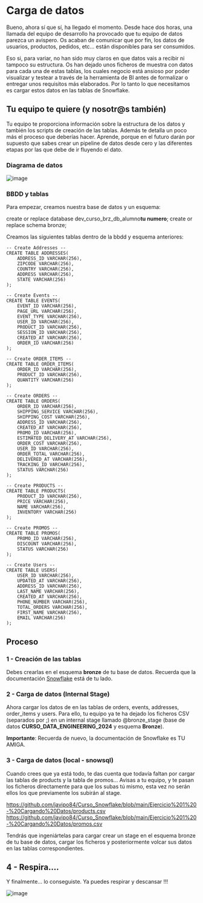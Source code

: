 
# Carga de datos

Bueno, ahora sí que sí, ha llegado el momento. Desde hace dos horas, una llamada del equipo de desarrollo ha provocado que tu equipo de datos parezca un avispero. Os acaban de comunicar que por fin, los datos de usuarios, productos, pedidos, etc... están disponibles para ser consumidos.

Eso si, para variar, no han sido muy claros en que datos vais a recibir ni tampoco su estructura. Os han dejado unos ficheros de muestra con datos para cada una de estas tablas, los cuales negocio está ansioso por poder visualizar y testear a través de la herramienta de BI antes de formalizar o entregar unos requisitos más elaborados. Por lo tanto lo que necesitamos es cargar estos datos en las tablas de Snowflake.

## Tu equipo te quiere (y nosotr@s también)

Tu equipo te proporciona información sobre la estructura de los datos y también los scripts de creación de las tablas. Además te detalla un poco más el proceso que deberías hacer. Aprende, porque en el futuro darán por supuesto que sabes crear un pipeline de datos desde cero y las diferentes etapas por las que debe de ir fluyendo el dato. 

### Diagrama de datos

![image](https://github.com/javipo84/Curso_Snowflake/assets/51535157/4b37b27f-0ed0-46d9-8e09-949aef83b4d8)

### BBDD y tablas

Para empezar, creamos nuestra base de datos y un esquema:

create or replace database dev_curso_brz_db_alumno**tu numero**;
create or replace schema bronze;

Creamos las siguientes tablas dentro de la bbdd y esquema anteriores: 

```
-- Create Addresses --
CREATE TABLE ADDRESSES(
	ADDRESS_ID VARCHAR(256),
	ZIPCODE VARCHAR(256),
	COUNTRY VARCHAR(256),
	ADDRESS VARCHAR(256),
	STATE VARCHAR(256)
);

-- Create Events --
CREATE TABLE EVENTS(
	EVENT_ID VARCHAR(256),
	PAGE_URL VARCHAR(256),
	EVENT_TYPE VARCHAR(256),
	USER_ID VARCHAR(256),
	PRODUCT_ID VARCHAR(256),
	SESSION_ID VARCHAR(256),
	CREATED_AT VARCHAR(256),
	ORDER_ID VARCHAR(256)
);

-- Create ORDER_ITEMS --
CREATE TABLE ORDER_ITEMS(
	ORDER_ID VARCHAR(256),
	PRODUCT_ID VARCHAR(256),
	QUANTITY VARCHAR(256)
);

-- Create ORDERS --
CREATE TABLE ORDERS(
	ORDER_ID VARCHAR(256),
	SHIPPING_SERVICE VARCHAR(256),
	SHIPPING_COST VARCHAR(256),
	ADDRESS_ID VARCHAR(256),
	CREATED_AT VARCHAR(256),
	PROMO_ID VARCHAR(256),
	ESTIMATED_DELIVERY_AT VARCHAR(256),
	ORDER_COST VARCHAR(256),
	USER_ID VARCHAR(256),
	ORDER_TOTAL VARCHAR(256),
	DELIVERED_AT VARCHAR(256),
	TRACKING_ID VARCHAR(256),
	STATUS VARCHAR(256)
);

-- Create PRODUCTS --
CREATE TABLE PRODUCTS(
	PRODUCT_ID VARCHAR(256),
	PRICE VARCHAR(256),
	NAME VARCHAR(256),
	INVENTORY VARCHAR(256)
);

-- Create PROMOS --
CREATE TABLE PROMOS(
	PROMO_ID VARCHAR(256),
	DISCOUNT VARCHAR(256),
	STATUS VARCHAR(256)
);

-- Create Users --
CREATE TABLE USERS(
	USER_ID VARCHAR(256),
	UPDATED_AT VARCHAR(256),
	ADDRESS_ID VARCHAR(256),
	LAST_NAME VARCHAR(256),
	CREATED_AT VARCHAR(256),
	PHONE_NUMBER VARCHAR(256),
	TOTAL_ORDERS VARCHAR(256),
	FIRST_NAME VARCHAR(256),
	EMAIL VARCHAR(256)
);
```

## Proceso

### 1 - Creación de las tablas

Debes crearlas en el esquema **bronze** de tu base de datos. Recuerda que la documentación [Snowflake](https://docs.snowflake.com/) está de tu lado. 

### 2 - Carga de datos (Internal Stage)

Ahora cargar los datos de en las tablas de orders, events, addresses, order_items y users. Para ello, tu equipo ya te ha dejado los ficheros CSV (separados por ;) en un internal stage llamado @bronze_stage (base de datos **CURSO_DATA_ENGINEERING_2024** y esquema **Bronze**).

**Importante**: Recuerda de nuevo, la documentación de Snowflake es TU AMIGA.

### 3 - Carga de datos (local - snowsql)

Cuando crees que ya está todo, te das cuenta que todavía faltan por cargar las tablas de products y la tabla de promos... Avisas a tu equipo, y te pasan los ficheros directamente para que los subas tú mismo, esta vez no serán ellos los que previamente los subirán al stage. 

https://github.com/javipo84/Curso_Snowflake/blob/main/Ejercicio%201%20-%20Cargando%20Datos/products.csv
https://github.com/javipo84/Curso_Snowflake/blob/main/Ejercicio%201%20-%20Cargando%20Datos/promos.csv

Tendrás que ingeniártelas para cargar crear un stage en el esquema bronze de tu base de datos, cargar los ficheros y posteriormente volcar sus datos en las tablas correspondientes.

## 4 - Respira....

Y finalmente... lo conseguiste. Ya puedes respirar y descansar !!!

![image](https://github.com/javipo84/Curso_Snowflake/assets/51535157/dce2a075-160f-4fd0-92fc-02511fd7cf17)



